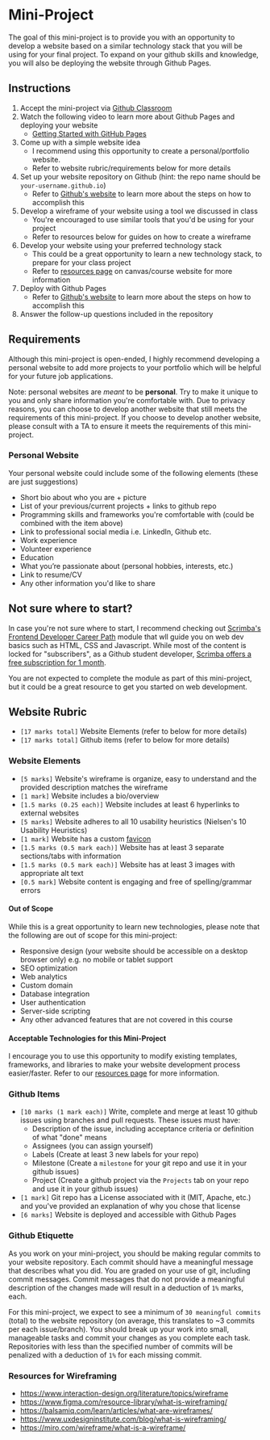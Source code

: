 # Mini-Project 

The goal of this mini-project is to provide you with an opportunity to develop a website based on a similar technology stack that you will be using for your final project. To expand on your github skills and knowledge, you will also be deploying the website through Github Pages.

## Instructions
1. Accept the mini-project via [Github Classroom](https://classroom.github.com/a/LtPf6cUH)
2. Watch the following video to learn more about Github Pages and deploying your website
   - [Getting Started with GitHub Pages](https://youtu.be/QyFcl_Fba-k?si=oH0L3BZo8h9x1Yby)
3. Come up with a simple website idea
   - I recommend using this opportunity to create a personal/portfolio website.
   - Refer to website rubric/requirements below for more details
4. Set up your website repository on Github (hint: the repo name should be `your-username.github.io`)
   - Refer to [Github's website](https://pages.github.com/) to learn more about the steps on how to accomplish this
5. Develop a wireframe of your website using a tool we discussed in class
   - You're encouraged to use similar tools that you'd be using for your project
   - Refer to resources below for guides on how to create a wireframe
6. Develop your website using your preferred technology stack
   - This could be a great opportunity to learn a new technology stack, to prepare for your class project
   - Refer to [resources page](https://parsa-rajabi.github.io/CMPT-276/#/resources) on canvas/course website for more information
7. Deploy with Github Pages
   - Refer to [Github's website](https://pages.github.com/) to learn more about the steps on how to accomplish this
8. Answer the follow-up questions included in the repository

## Requirements

Although this mini-project is open-ended, I highly recommend developing a personal website to add more projects to your portfolio which will be helpful for your future job applications.

Note: personal websites are _meant_ to be **personal**. Try to make it unique to you and only share information you're comfortable with. Due to privacy reasons, you can choose to develop another website that still meets the requirements of this mini-project. If you choose to develop another website, please consult with a TA to ensure it meets the requirements of this mini-project.

### Personal Website

Your personal website could include some of the following elements (these are just suggestions)

- Short bio about who you are + picture
- List of your previous/current projects + links to github repo
- Programming skills and frameworks you're comfortable with (could be combined with the item above)
- Link to professional social media i.e. LinkedIn, Github etc.
- Work experience
- Volunteer experience
- Education
- What you’re passionate about (personal hobbies, interests, etc.)
- Link to resume/CV
- Any other information you'd like to share

## Not sure where to start?

In case you're not sure where to start, I recommend checking out [Scrimba's Frontend Developer Career Path](https://scrimba.com/the-frontend-developer-career-path-c0j) module that wll guide you on web dev basics such as HTML, CSS and Javascript. While most of the content is locked for "subscribers", as a Github student developer, [Scrimba offers a free subscription for 1 month](https://scrimba.helpscoutdocs.com/article/19-do-you-offer-student-discounts). 

You are not expected to complete the module as part of this mini-project, but it could be a great resource to get you started on web development.

## Website Rubric

- `[17 marks total]` Website Elements (refer to below for more details)
- `[17 marks total]` Github items (refer to below for more details)

### Website Elements 

- `[5 marks]` Website's wireframe is organize, easy to understand and the provided description matches the wireframe 
- `[1 mark]` Website includes a bio/overview
- `[1.5 marks (0.25 each)]` Website includes at least 6 hyperlinks to external websites
- `[5 marks]` Website adheres to all 10 usability heuristics (Nielsen's 10 Usability Heuristics)
- `[1 mark]` Website has a custom [favicon](https://favicon.io/tutorials/what-is-a-favicon/)
- `[1.5 marks (0.5 mark each)]` Website has at least 3 separate sections/tabs with information
- `[1.5 marks (0.5 mark each)]` Website has at least 3 images with appropriate alt text
- `[0.5 mark]` Website content is engaging and free of spelling/grammar errors

#### Out of Scope

While this is a great opportunity to learn new technologies, please note that the following are out of scope for this mini-project:

- Responsive design (your website should be accessible on a desktop browser only) e.g. no mobile or tablet support
- SEO optimization
- Web analytics
- Custom domain
- Database integration
- User authentication
- Server-side scripting
- Any other advanced features that are not covered in this course

#### Acceptable Technologies for this Mini-Project

I encourage you to use this opportunity to modify existing templates, frameworks, and libraries to make your website development process easier/faster. Refer to our [resources page](https://parsa-rajabi.github.io/CMPT-276/#/resources) for more information. 

### Github Items 

- `[10 marks (1 mark each)]` Write, complete and merge at least 10 github issues using branches and pull requests. These issues must have:
   - Description of the issue, including acceptance criteria or definition of what "done" means
   - Assignees (you can assign yourself)
   - Labels (Create at least 3 new labels for your repo)
   - Milestone (Create a `milestone` for your git repo and use it in your github issues)
   - Project (Create a github project via the `Projects` tab on your repo and use it in your github issues)
- `[1 mark]` Git repo has a License associated with it (MIT, Apache, etc.) and you've provided an explanation of why you chose that license
- `[6 marks]` Website is deployed and accessible with Github Pages

### Github Etiquette

As you work on your mini-project, you should be making regular commits to your website repository. Each commit should have a meaningful message that describes what you did. You are graded on your use of git, including commit messages. Commit messages that do not provide a meaningful description of the changes made will result in a deduction of `1%` marks, each. 

For this mini-project, we expect to see a minimum of `30 meaningful commits` (total) to the website repository (on average, this translates to ~3 commits per each issue/branch). You should break up your work into small, manageable tasks and commit your changes as you complete each task. Repositories with less than the specified number of commits will be penalized with a deduction of `1%` for each missing commit.

### Resources for Wireframing

- https://www.interaction-design.org/literature/topics/wireframe
- https://www.figma.com/resource-library/what-is-wireframing/
- https://balsamiq.com/learn/articles/what-are-wireframes/
- https://www.uxdesigninstitute.com/blog/what-is-wireframing/
- https://miro.com/wireframe/what-is-a-wireframe/
